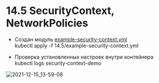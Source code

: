# 14.5 SecurityContext, NetworkPolicies   
- Создан модуль [example-security-context.yml](https://github.com/Kostromin-Mixa/SecurityContext-NetworkPolicies/blob/main/example-security-context.yml)   
kubectl apply -f 14.5/example-security-context.yml    
  
- Проверка установленных настроек внутри контейнера    
kubectl logs security-context-demo    

![2021-12-15_13-59-08](https://user-images.githubusercontent.com/78191008/146156231-ed09fa05-5d2b-4dae-bdb9-cea1e8af7f6c.png)  
